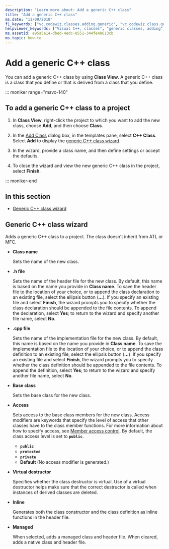 ```yaml
---
description: "Learn more about: Add a generic C++ class"
title: "Add a generic C++ class"
ms.date: "11/09/2018"
f1_keywords: ["vc.codewiz.classes.adding.generic", "vc.codewiz.class.generic"]
helpviewer_keywords: ["Visual C++, classes", "generic classes, adding", "generic classes", "generic C++ class wizard [C++]"]
ms.assetid: e95a5a14-dbed-4edc-8551-344fe48613cb
ms.topic: how-to
---
```

# Add a generic C++ class

You can add a generic C++ class by using **Class View**. A generic C++ class is a class that you define or that is derived from a class that you define.

::: moniker range="msvc-140"

## To add a generic C++ class to a project

1. In **Class View**, right-click the project to which you want to add the new class, choose **Add**, and then choose **Class**.

1. In the [Add Class](./adding-a-class-visual-cpp.md#add-class-dialog-box) dialog box, in the templates pane, select **C++ Class**. Select **Add** to display the [generic C++ class wizard](#generic-c-class-wizard).

1. In the wizard, provide a class name, and then define settings or accept the defaults.

1. To close the wizard and view the new generic C++ class in the project, select **Finish**.

::: moniker-end

## In this section

- [Generic C++ class wizard](#generic-c-class-wizard)

## Generic C++ class wizard

Adds a generic C++ class to a project. The class doesn't inherit from ATL or MFC.

- **Class name**

  Sets the name of the new class.

- **.h file**

  Sets the name of the header file for the new class. By default, this name is based on the name you provide in **Class name**. To save the header file to the location of your choice, or to append the class declaration to an existing file, select the ellipsis button (**...**). If you specify an existing file and select **Finish**, the wizard prompts you to specify whether the class declaration should be appended to the file contents. To append the declaration, select **Yes**; to return to the wizard and specify another file name, select **No**.

- **.cpp file**

  Sets the name of the implementation file for the new class. By default, this name is based on the name you provide in **Class name**. To save the implementation file to the location of your choice, or to append the class definition to an existing file, select the ellipsis button (**...**). If you specify an existing file and select **Finish**, the wizard prompts you to specify whether the class definition should be appended to the file contents. To append the definition, select **Yes**; to return to the wizard and specify another file name, select **No**.

- **Base class**

  Sets the base class for the new class.

- **Access**

  Sets access to the base class members for the new class. Access modifiers are keywords that specify the level of access that other classes have to the class member functions. For more information about how to specify access, see [Member access control](../cpp/member-access-control-cpp.md). By default, the class access level is set to **`public`**.

  - **`public`**
  - **`protected`**
  - **`private`**
  - **Default** (No access modifier is generated.)

- **Virtual destructor**

  Specifies whether the class destructor is virtual. Use of a virtual destructor helps make sure that the correct destructor is called when instances of derived classes are deleted.

- **Inline**

  Generates both the class constructor and the class definition as inline functions in the header file.

- **Managed**

  When selected, adds a managed class and header file. When cleared, adds a native class and header file.
